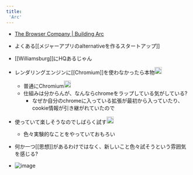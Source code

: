 ```yaml
---
title:
 'Arc'
---
```


- [The Browser Company | Building Arc](https://thebrowser.company/)
- よくある[[メジャーアプリのalternativeを作るスタートアップ]]

- [[Williamsburg]]にHQあるじゃん

- レンダリングエンジンに[[Chromium]]を使わなかったら本物<img src='https://scrapbox.io/api/pages/blu3mo-public/u7693/icon' alt='u7693.icon' height="19.5"/>
    - 普通にChromium<img src='https://scrapbox.io/api/pages/blu3mo-public/blu3mo/icon' alt='blu3mo.icon' height="19.5"/>
    - 仕組みは分からんが、なんならchromeをラップしている気がしている?
        - なぜか自分のchromeに入っている拡張が最初から入っていたり、cookie情報が引き継がれていたので

- 使っていて楽しそうなのでしばらく試す<img src='https://scrapbox.io/api/pages/blu3mo-public/blu3mo/icon' alt='blu3mo.icon' height="19.5"/>
    - 色々実験的なことをやっていておもろい

- 何か一つ[[思想]]があるわけではなく、新しいこと色々試そうという雰囲気を感じる?

- ![image](https://gyazo.com/159e23b6a552ef40ad870d906cb0d3f7/thumb/1000)

